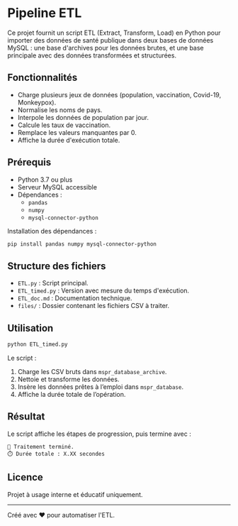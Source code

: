 # Pipeline ETL

Ce projet fournit un script ETL (Extract, Transform, Load) en Python pour importer des données de santé publique dans deux bases de données MySQL : une base d'archives pour les données brutes, et une base principale avec des données transformées et structurées.

## Fonctionnalités

- Charge plusieurs jeux de données (population, vaccination, Covid-19, Monkeypox).
- Normalise les noms de pays.
- Interpole les données de population par jour.
- Calcule les taux de vaccination.
- Remplace les valeurs manquantes par 0.
- Affiche la durée d'exécution totale.

## Prérequis

- Python 3.7 ou plus
- Serveur MySQL accessible
- Dépendances :
  - `pandas`
  - `numpy`
  - `mysql-connector-python`

Installation des dépendances :

```bash
pip install pandas numpy mysql-connector-python
```

## Structure des fichiers

- `ETL.py` : Script principal.
- `ETL_timed.py` : Version avec mesure du temps d'exécution.
- `ETL_doc.md` : Documentation technique.
- `files/` : Dossier contenant les fichiers CSV à traiter.

## Utilisation

```bash
python ETL_timed.py
```

Le script :

1. Charge les CSV bruts dans `mspr_database_archive`.
2. Nettoie et transforme les données.
3. Insère les données prêtes à l’emploi dans `mspr_database`.
4. Affiche la durée totale de l’opération.

## Résultat

Le script affiche les étapes de progression, puis termine avec :

```
🎉 Traitement terminé.
⏱️ Durée totale : X.XX secondes
```

## Licence

Projet à usage interne et éducatif uniquement.

---

Créé avec ❤️ pour automatiser l'ETL.
